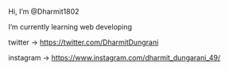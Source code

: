  Hi, I’m @Dharmit1802
 
 I’m currently learning web developing
 
 twitter -> https://twitter.com/DharmitDungrani
 
 instagram -> https://www.instagram.com/dharmit_dungarani_49/


<!---
Dharmit1802/Dharmit1802 is a ✨ special ✨ repository because its `README.md` (this file) appears on your GitHub profile.
You can click the Preview link to take a look at your changes.
--->
